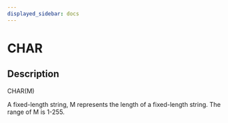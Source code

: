 ```yaml
---
displayed_sidebar: docs
---
```


# CHAR

## Description

CHAR(M)

A fixed-length string, M represents the length of a fixed-length string. The range of M is 1-255.
